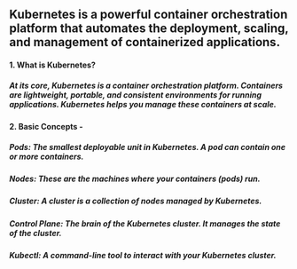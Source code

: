 ## Kubernetes is a powerful container orchestration platform that automates the deployment, scaling, and management of containerized applications.

#### 1. What is Kubernetes?

##### At its core, Kubernetes is a container orchestration platform. Containers are lightweight, portable, and consistent environments for running applications. Kubernetes helps you manage these containers at scale.

#### 2. Basic Concepts - 

##### Pods: The smallest deployable unit in Kubernetes. A pod can contain one or more containers.
##### Nodes: These are the machines where your containers (pods) run.
##### Cluster: A cluster is a collection of nodes managed by Kubernetes.
##### Control Plane: The brain of the Kubernetes cluster. It manages the state of the cluster.
##### Kubectl: A command-line tool to interact with your Kubernetes cluster.

